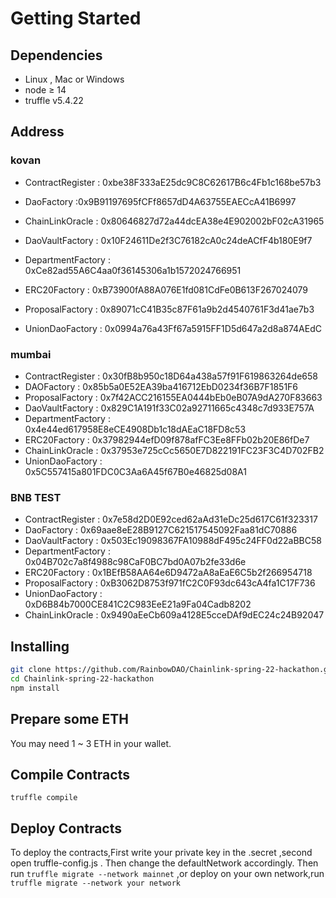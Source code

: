 # Getting Started
## **Dependencies**

- Linux , Mac or Windows
- node ≥ 14
- truffle v5.4.22


## Address



### kovan 

- ContractRegister : 0xbe38F333aE25dc9C8C62617B6c4Fb1c168be57b3

- DaoFactory :0x9B91197695fCFf8657dD4A63755EAECcA41B6997

- ChainLinkOracle : 0x80646827d72a44dcEA38e4E902002bF02cA31965

- DaoVaultFactory : 0x10F24611De2f3C76182cA0c24deACfF4b180E9f7

- DepartmentFactory : 0xCe82ad55A6C4aa0f36145306a1b1572024766951

- ERC20Factory : 0xB73900fA88A076E1fd081CdFe0B613F267024079

- ProposalFactory : 0x89071cC41B35c87F61a9b2d4540761F3d41ae7b3

- UnionDaoFactory : 0x0994a76a43Ff67a5915FF1D5d647a2d8a874AEdC

### mumbai
- ContractRegister : 0x30fB8b950c18D64a438a57f91F619863264de658
- DAOFactory : 0x85b5a0E52EA39ba416712EbD0234f36B7F1851F6
- ProposalFactory : 0x7f42ACC216155EA0444bEb0eB07A9dA270F83663
- DaoVaultFactory : 0x829C1A191f33C02a92711665c4348c7d933E757A
- DepartmentFactory : 0x4e44ed617958E8eCE4908Db1c18dAEaC18FD8c53
- ERC20Factory : 0x37982944efD09f878afFC3Ee8FFb02b20E86fDe7
- ChainLinkOracle : 0x37953e725cCc5650E7D822191FC23F3C4D702FB2
- UnionDaoFactory : 0x5C557415a801FDC0C3Aa6A45f67B0e46825d08A1

###  BNB TEST
- ContractRegister : 0x7e58d2D0E92ced62aAd31eDc25d617C61f323317
- DaoFactory : 0x69aae8eE28B9127C621517545092Faa81dC70886
- DaoVaultFactory :  0x503Ec19098367FA10988dF495c24FF0d22aBBC58
- DepartmentFactory : 0x04B702c7a8f4988c98CaF0BC7bd0A07b2fe33d6e
- ERC20Factory : 0x1BEfB58AA64e6D9472aA8aEaE6C5b2f266954718
- ProposalFactory :  0xB3062D8753f971fC2C0F93dc643cA4fa1C17F736
- UnionDaoFactory :  0xD6B84b7000CE841C2C983EeE21a9Fa04Cadb8202
- ChainLinkOracle : 0x9490aEeCb609a4128E5cceDAf9dEC24c24B92047

## **Installing**

```bash
git clone https://github.com/RainbowDAO/Chainlink-spring-22-hackathon.git
cd Chainlink-spring-22-hackathon
npm install
```

## **Prepare some ETH**
You may need 1 ~ 3 ETH in your wallet.


## **Compile  Contracts**
```truffle compile```
## **Deploy  Contracts**

To deploy the contracts,First write your private key in the .secret ,second open truffle-config.js . Then change the defaultNetwork accordingly. Then run ```truffle migrate --network mainnet```
,or deploy on your own network,run ```truffle migrate --network your network```






